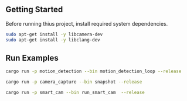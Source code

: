 ## Getting Started

Before running thius project, install required system dependencies. 
```bash
sudo apt-get install -y libcamera-dev
sudo apt-get install -y libclang-dev
```

## Run Examples

```bash
cargo run -p motion_detection --bin motion_detection_loop --release
```

```bash
cargo run -p camera_capture --bin snapshot --release
```

```bash
cargo run -p smart_cam --bin run_smart_cam  --release
```

